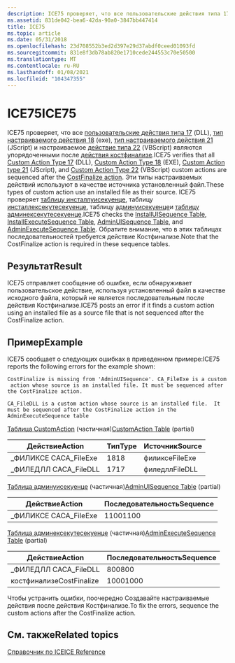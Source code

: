 ```yaml
---
description: ICE75 проверяет, что все пользовательские действия типа 17 (DLL), тип настраиваемого действия 18 (EXE), тип настраиваемого действия 21 (JScript) и настраиваемое действие типа 22 (VBScript) являются упорядоченными после действия Костфинализе.
ms.assetid: 831de042-bea6-42da-90a0-3847bb447414
title: ICE75
ms.topic: article
ms.date: 05/31/2018
ms.openlocfilehash: 23d708552b3ed2d397e29d37abdf0ceed01093fd
ms.sourcegitcommit: 831e8f3db78ab820e1710cede244553c70e50500
ms.translationtype: MT
ms.contentlocale: ru-RU
ms.lasthandoff: 01/08/2021
ms.locfileid: "104347355"
---
```

# <a name="ice75"></a><span data-ttu-id="1909f-103">ICE75</span><span class="sxs-lookup"><span data-stu-id="1909f-103">ICE75</span></span>

<span data-ttu-id="1909f-104">ICE75 проверяет, что все [пользовательские действия типа 17](custom-action-type-17.md) (DLL), [тип настраиваемого действия 18](custom-action-type-18.md) (exe), [тип настраиваемого действия 21](custom-action-type-21.md) (JScript) и настраиваемое [действие типа 22](custom-action-type-22.md) (VBScript) являются упорядоченными после [действия костфинализе](costfinalize-action.md).</span><span class="sxs-lookup"><span data-stu-id="1909f-104">ICE75 verifies that all [Custom Action Type 17](custom-action-type-17.md) (DLL), [Custom Action Type 18](custom-action-type-18.md) (EXE), [Custom Action type 21](custom-action-type-21.md) (JScript), and [Custom Action Type 22](custom-action-type-22.md) (VBScript) custom actions are sequenced after the [CostFinalize action](costfinalize-action.md).</span></span> <span data-ttu-id="1909f-105">Эти типы настраиваемых действий используют в качестве источника установленный файл.</span><span class="sxs-lookup"><span data-stu-id="1909f-105">These types of custom action use an installed file as their source.</span></span> <span data-ttu-id="1909f-106">ICE75 проверяет [таблицу инсталлуисекуенце](installuisequence-table.md), таблицу [инсталлексекутесекуенце](installexecutesequence-table.md), таблицу [админуисекуенце](adminuisequence-table.md)и [таблицу админексекутесекуенце](adminexecutesequence-table.md).</span><span class="sxs-lookup"><span data-stu-id="1909f-106">ICE75 checks the [InstallUISequence Table](installuisequence-table.md), [InstallExecuteSequence Table](installexecutesequence-table.md), [AdminUISequence Table](adminuisequence-table.md), and [AdminExecuteSequence Table](adminexecutesequence-table.md).</span></span> <span data-ttu-id="1909f-107">Обратите внимание, что в этих таблицах последовательностей требуется действие Костфинализе.</span><span class="sxs-lookup"><span data-stu-id="1909f-107">Note that the CostFinalize action is required in these sequence tables.</span></span>

## <a name="result"></a><span data-ttu-id="1909f-108">Результат</span><span class="sxs-lookup"><span data-stu-id="1909f-108">Result</span></span>

<span data-ttu-id="1909f-109">ICE75 отправляет сообщение об ошибке, если обнаруживает пользовательское действие, используя установленный файл в качестве исходного файла, который не является последовательным после действия Костфинализе.</span><span class="sxs-lookup"><span data-stu-id="1909f-109">ICE75 posts an error if it finds a custom action using an installed file as a source file that is not sequenced after the CostFinalize action.</span></span>

## <a name="example"></a><span data-ttu-id="1909f-110">Пример</span><span class="sxs-lookup"><span data-stu-id="1909f-110">Example</span></span>

<span data-ttu-id="1909f-111">ICE75 сообщает о следующих ошибках в приведенном примере:</span><span class="sxs-lookup"><span data-stu-id="1909f-111">ICE75 reports the following errors for the example shown:</span></span>

``` syntax
CostFinalize is missing from 'AdminUISequence'. CA_FileExe is a custom
 action whose source is an installed file. It must be sequenced after 
the CostFinalize action.
 
CA_FileDLL is a custom action whose source is an installed file.  It 
must be sequenced after the CostFinalize action in the 
AdminExecuteSequence table
```

<span data-ttu-id="1909f-112">[Таблица CustomAction](customaction-table.md) (частичная)</span><span class="sxs-lookup"><span data-stu-id="1909f-112">[CustomAction Table](customaction-table.md) (partial)</span></span>



| <span data-ttu-id="1909f-113">Действие</span><span class="sxs-lookup"><span data-stu-id="1909f-113">Action</span></span>      | <span data-ttu-id="1909f-114">Тип</span><span class="sxs-lookup"><span data-stu-id="1909f-114">Type</span></span> | <span data-ttu-id="1909f-115">Источник</span><span class="sxs-lookup"><span data-stu-id="1909f-115">Source</span></span>  |
|-------------|------|---------|
| <span data-ttu-id="1909f-116">\_ФИЛИКСЕ CA</span><span class="sxs-lookup"><span data-stu-id="1909f-116">CA\_FileExe</span></span> | <span data-ttu-id="1909f-117">18</span><span class="sxs-lookup"><span data-stu-id="1909f-117">18</span></span>   | <span data-ttu-id="1909f-118">филиксе</span><span class="sxs-lookup"><span data-stu-id="1909f-118">FileExe</span></span> |
| <span data-ttu-id="1909f-119">\_ФИЛЕДЛЛ CA</span><span class="sxs-lookup"><span data-stu-id="1909f-119">CA\_FileDLL</span></span> | <span data-ttu-id="1909f-120">17</span><span class="sxs-lookup"><span data-stu-id="1909f-120">17</span></span>   | <span data-ttu-id="1909f-121">филедлл</span><span class="sxs-lookup"><span data-stu-id="1909f-121">FileDLL</span></span> |



 

<span data-ttu-id="1909f-122">[Таблица админуисекуенце](adminuisequence-table.md) (частичная)</span><span class="sxs-lookup"><span data-stu-id="1909f-122">[AdminUISequence Table](adminuisequence-table.md) (partial)</span></span>



| <span data-ttu-id="1909f-123">Действие</span><span class="sxs-lookup"><span data-stu-id="1909f-123">Action</span></span>      | <span data-ttu-id="1909f-124">Последовательность</span><span class="sxs-lookup"><span data-stu-id="1909f-124">Sequence</span></span> |
|-------------|----------|
| <span data-ttu-id="1909f-125">\_ФИЛИКСЕ CA</span><span class="sxs-lookup"><span data-stu-id="1909f-125">CA\_FileExe</span></span> | <span data-ttu-id="1909f-126">1100</span><span class="sxs-lookup"><span data-stu-id="1909f-126">1100</span></span>     |



 

<span data-ttu-id="1909f-127">[Таблица админексекутесекуенце](adminexecutesequence-table.md) (частичная)</span><span class="sxs-lookup"><span data-stu-id="1909f-127">[AdminExecuteSequence Table](adminexecutesequence-table.md) (partial)</span></span>



| <span data-ttu-id="1909f-128">Действие</span><span class="sxs-lookup"><span data-stu-id="1909f-128">Action</span></span>       | <span data-ttu-id="1909f-129">Последовательность</span><span class="sxs-lookup"><span data-stu-id="1909f-129">Sequence</span></span> |
|--------------|----------|
| <span data-ttu-id="1909f-130">\_ФИЛЕДЛЛ CA</span><span class="sxs-lookup"><span data-stu-id="1909f-130">CA\_FileDLL</span></span>  | <span data-ttu-id="1909f-131">800</span><span class="sxs-lookup"><span data-stu-id="1909f-131">800</span></span>      |
| <span data-ttu-id="1909f-132">костфинализе</span><span class="sxs-lookup"><span data-stu-id="1909f-132">CostFinalize</span></span> | <span data-ttu-id="1909f-133">1000</span><span class="sxs-lookup"><span data-stu-id="1909f-133">1000</span></span>     |



 

<span data-ttu-id="1909f-134">Чтобы устранить ошибки, поочередно Создавайте настраиваемые действия после действия Костфинализе.</span><span class="sxs-lookup"><span data-stu-id="1909f-134">To fix the errors, sequence the custom actions after the CostFinalize action.</span></span>

## <a name="related-topics"></a><span data-ttu-id="1909f-135">См. также</span><span class="sxs-lookup"><span data-stu-id="1909f-135">Related topics</span></span>

<dl> <dt>

[<span data-ttu-id="1909f-136">Справочник по ICE</span><span class="sxs-lookup"><span data-stu-id="1909f-136">ICE Reference</span></span>](ice-reference.md)
</dt> </dl>

 

 



